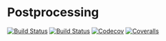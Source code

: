 # Postprocessing

[![Build Status](https://travis-ci.com/ranocha/Postprocessing.jl.svg?branch=master)](https://travis-ci.com/ranocha/Postprocessing.jl)
[![Build Status](https://ci.appveyor.com/api/projects/status/github/ranocha/Postprocessing.jl?svg=true)](https://ci.appveyor.com/project/ranocha/Postprocessing-jl)
[![Codecov](https://codecov.io/gh/ranocha/Postprocessing.jl/branch/master/graph/badge.svg)](https://codecov.io/gh/ranocha/Postprocessing.jl)
[![Coveralls](https://coveralls.io/repos/github/ranocha/Postprocessing.jl/badge.svg?branch=master)](https://coveralls.io/github/ranocha/Postprocessing.jl?branch=master)
